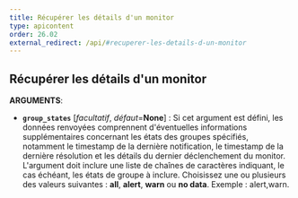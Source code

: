 ```yaml
---
title: Récupérer les détails d'un monitor
type: apicontent
order: 26.02
external_redirect: /api/#recuperer-les-details-d-un-monitor
---
```


## Récupérer les détails d'un monitor

**ARGUMENTS**:

* **`group_states`** [*facultatif*, *défaut*=**None**] :
    Si cet argument est défini, les données renvoyées comprennent d'éventuelles informations supplémentaires concernant les états des groupes spécifiés, notamment le timestamp de la dernière notification, le timestamp de la dernière résolution et les détails du dernier déclenchement du monitor. L'argument doit inclure une liste de chaînes de caractères indiquant, le cas échéant, les états de groupe à inclure. Choisissez une ou plusieurs des valeurs suivantes : **all**, **alert**, **warn** ou **no data**. Exemple : alert,warn.
